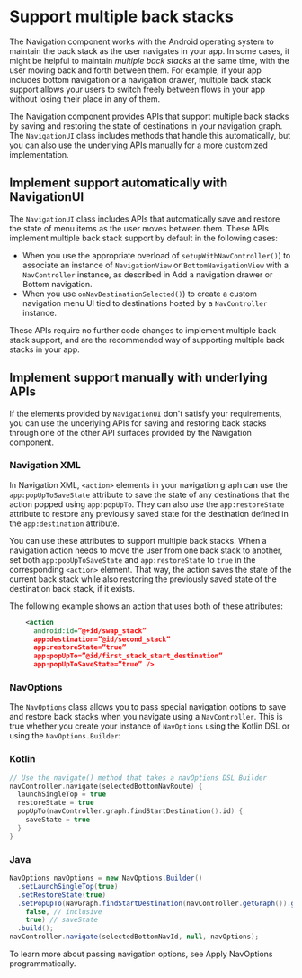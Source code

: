 # Support multiple back stacks

The Navigation component works with the Android operating system to maintain the back stack as the user navigates in your app. In some cases, it might be helpful to maintain _multiple back stacks_ at the same time, with the user moving back and forth between them. For example, if your app includes bottom navigation or a navigation drawer, multiple back stack support allows your users to switch freely between flows in your app without losing their place in any of them.

The Navigation component provides APIs that support multiple back stacks by saving and restoring the state of destinations in your navigation graph. The `NavigationUI` class includes methods that handle this automatically, but you can also use the underlying APIs manually for a more customized implementation.

Implement support automatically with NavigationUI
-------------------------------------------------

The `NavigationUI` class includes APIs that automatically save and restore the state of menu items as the user moves between them. These APIs implement multiple back stack support by default in the following cases:

*   When you use the appropriate overload of `setupWithNavController()`) to associate an instance of `NavigationView` or `BottomNavigationView` with a `NavController` instance, as described in Add a navigation drawer or Bottom navigation.
*   When you use `onNavDestinationSelected()`) to create a custom navigation menu UI tied to destinations hosted by a `NavController` instance.

These APIs require no further code changes to implement multiple back stack support, and are the recommended way of supporting multiple back stacks in your app.

Implement support manually with underlying APIs
-----------------------------------------------

If the elements provided by `NavigationUI` don't satisfy your requirements, you can use the underlying APIs for saving and restoring back stacks through one of the other API surfaces provided by the Navigation component.

### Navigation XML

In Navigation XML, `<action>` elements in your navigation graph can use the `app:popUpToSaveState` attribute to save the state of any destinations that the action popped using `app:popUpTo`. They can also use the `app:restoreState` attribute to restore any previously saved state for the destination defined in the `app:destination` attribute.

You can use these attributes to support multiple back stacks. When a navigation action needs to move the user from one back stack to another, set both `app:popUpToSaveState` and `app:restoreState` to `true` in the corresponding `<action>` element. That way, the action saves the state of the current back stack while also restoring the previously saved state of the destination back stack, if it exists.

The following example shows an action that uses both of these attributes:

```xml
    <action
      android:id=”@+id/swap_stack”
      app:destination=”@id/second_stack”
      app:restoreState=”true”
      app:popUpTo=”@id/first_stack_start_destination”
      app:popUpToSaveState=”true” />
```

### NavOptions

The `NavOptions` class allows you to pass special navigation options to save and restore back stacks when you navigate using a `NavController`. This is true whether you create your instance of `NavOptions` using the Kotlin DSL or using the `NavOptions.Builder`:

### Kotlin

```kotlin
// Use the navigate() method that takes a navOptions DSL Builder
navController.navigate(selectedBottomNavRoute) {
  launchSingleTop = true
  restoreState = true
  popUpTo(navController.graph.findStartDestination().id) {
    saveState = true
  }
}
```

### Java

```java
NavOptions navOptions = new NavOptions.Builder()
  .setLaunchSingleTop(true)
  .setRestoreState(true)
  .setPopUpTo(NavGraph.findStartDestination(navController.getGraph()).getId(),
    false, // inclusive
    true) // saveState
  .build();
navController.navigate(selectedBottomNavId, null, navOptions);
```

To learn more about passing navigation options, see Apply NavOptions programmatically.

